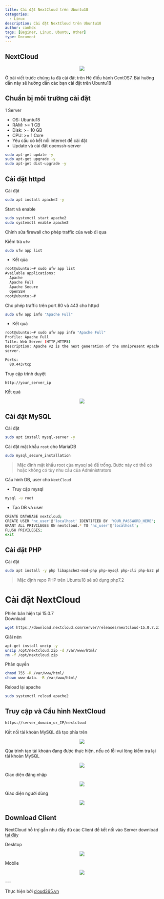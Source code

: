 ```yaml
---
title: Cài đặt NextCloud trên Ubuntu18
categories:
  - Linux
description: Cài đặt NextCloud trên Ubuntu18
author: canhdx
tags: [Beginer, Linux, Ubuntu, Other]
type: Document
---
```



## NextCloud 

<p align="center">
<img src="/images/img-nextcloud/nextcloud-logo.jpeg">
</p>

Ở bài viết trước chúng ta đã cài đặt trên Hệ điều hành CentOS7. Bài hướng dẫn này sẽ hướng dẫn các bạn cài đặt trên Ubuntu18

## Chuẩn bị môi trường cài đặt 

1 Server
- OS: Ubuntu18
- RAM: >= 1 GB
- Disk: >= 10 GB
- CPU: >= 1 Core
- Yêu cầu có kết nối internet để cài đặt 
- Update và cài đặt openssh-server
```sh 
sudo apt-get update -y 
sudo apt-get upgrade -y 
sudo apt-get dist-upgrade -y
```

## Cài đặt httpd 

Cài đặt 
```sh 
sudo apt install apache2 -y 
```

Start và enable 
```sh 
sudo systemctl start apache2
sudo systemctl enable apache2
```

Chỉnh sửa firewall cho phép traffic của web đi qua 

Kiểm tra `ufw` 
```sh 
sudo ufw app list
```

- Kết qủa 
```sh 
root@ubuntu:~# sudo ufw app list
Available applications:
  Apache
  Apache Full
  Apache Secure
  OpenSSH
root@ubuntu:~# 
```

Cho phép traffic trên port 80 và 443 cho httpd 
```sh 
sudo ufw app info "Apache Full"
```

- Kết quả 
```sh 
root@ubuntu:~# sudo ufw app info "Apache Full"
Profile: Apache Full
Title: Web Server (HTTP,HTTPS)
Description: Apache v2 is the next generation of the omnipresent Apache web
server.

Ports:
  80,443/tcp
```

Truy cập trình duyệt 
```sh 
http://your_server_ip
```

Kết quả 
<p align="center">
<img src="/images/img-lamp/default_apache.png">
</p>


## Cài đặt MySQL

Cài đặt 
```sh 
sudo apt install mysql-server -y 
```

Cài đặt mật khẩu `root` cho MariaDB 
```sh 
sudo mysql_secure_installation
```

> Mặc đinh mật khẩu root của mysql sẽ để trống. Bước này có thể có hoặc không có tùy nhu cầu của Administrators

Cấu hình DB, user cho `NextCloud`

- Truy cập mysql 
```sh 
mysql -u root
```

- Tạo DB và user 
```sh 
CREATE DATABASE nextcloud;
CREATE USER 'nc_user'@'localhost' IDENTIFIED BY 'YOUR_PASSWORD_HERE';
GRANT ALL PRIVILEGES ON nextcloud.* TO 'nc_user'@'localhost';
FLUSH PRIVILEGES;
exit
```

## Cài đặt PHP 

Cài đặt 
```sh 
sudo apt install -y php libapache2-mod-php php-mysql php-cli php-bz2 php-curl php-gd php-imagick php-intl php-mbstring php-xml php-zip
```

> Mặc định repo PHP trên Ubuntu18 sẽ sử dụng php7.2

# Cài đặt NextCloud 

Phiên bản hiện tại 15.0.7	
Download 
```sh 
wget https://download.nextcloud.com/server/releases/nextcloud-15.0.7.zip -O /opt/nextcloud.zip
```

Giải nén 
```sh 
apt-get install unzip -y 
unzip /opt/nextcloud.zip -d /var/www/html/
rm -f /opt/nextcloud.zip
```

Phân quyền 
```sh 
chmod 755 -R /var/www/html/
chown www-data. -R /var/www/html/
```

Reload lại apache
```sh 
sudo systemctl reload apache2
```

## Truy cập và Cấu hình NextCloud 
```sh 
https://server_domain_or_IP/nextcloud
```

Kết nối tài khoản MySQL đã tạo phía trên 
<p align="center">
<img src="/images/img-nextcloud/nextcloud-001.png">
</p>

Qúa trình tạo tài khoản đang được thực hiện, nếu có lỗi vui lòng kiểm tra lại tài khoản MySQL 
<p align="center">
<img src="/images/img-nextcloud/nextcloud-002.png">
</p>

Giao diện đăng nhập 
<p align="center">
<img src="/images/img-nextcloud/nextcloud-003.png">
</p>

Giao diện người dùng
<p align="center">
<img src="/images/img-nextcloud/nextcloud-004.png">
</p>


## Download Client 

NextCloud hỗ trợ gần như đầy đủ các Client để kết nối vào Server download <a href="https://nextcloud.com/install/#install-clients" target="_blank">tại đây</a>

Desktop 
<p align="center">
<img src="/images/img-nextcloud/nextcloud-005.png">
</p>

Mobile
<p align="center">
<img src="/images/img-nextcloud/nextcloud-006.png">
</p>
---

Thực hiện bởi <a href="https://cloud365.vn/" target="_blank">cloud365.vn</a>

